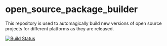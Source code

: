 # open_source_package_builder
This repository is used to automagically build new versions of open source projects for different platforms as they are released.

[![Build Status](https://travis-ci.org/ryanniehaus/open_source_package_builder.svg?branch=RELEASE_libcsvv3.0.2)](https://travis-ci.org/ryanniehaus/open_source_package_builder/branches)
